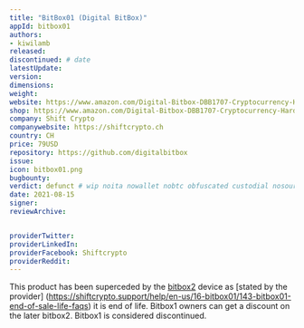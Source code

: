 ```yaml
---
title: "BitBox01 (Digital BitBox)"
appId: bitbox01
authors:
- kiwilamb
released: 
discontinued: # date
latestUpdate:
version:
dimensions: 
weight: 
website: https://www.amazon.com/Digital-Bitbox-DBB1707-Cryptocurrency-Hardware/dp/B06XGKQ929
shop: https://www.amazon.com/Digital-Bitbox-DBB1707-Cryptocurrency-Hardware/dp/B06XGKQ929
company: Shift Crypto
companywebsite: https://shiftcrypto.ch
country: CH
price: 79USD
repository: https://github.com/digitalbitbox
issue:
icon: bitbox01.png
bugbounty:
verdict: defunct # wip noita nowallet nobtc obfuscated custodial nosource nonverifiable reproducible bounty defunct
date: 2021-08-15
signer:
reviewArchive:


providerTwitter: 
providerLinkedIn: 
providerFacebook: Shiftcrypto
providerReddit: 
---
```


This product has been superceded by the [bitbox2](https://walletscrutiny.com/hardware/bitBox2/) device as [stated by the provider] (https://shiftcrypto.support/help/en-us/16-bitbox01/143-bitbox01-end-of-sale-life-faqs) it is end of life. Bitbox1 owners can get a discount on the later bitbox2. Bitbox1 is considered discontinued.
